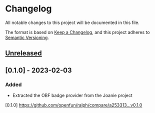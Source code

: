 # Changelog

All notable changes to this project will be documented in this file.

The format is based on [Keep a Changelog](https://keepachangelog.com/en/1.0.0/),
and this project adheres to [Semantic
Versioning](https://semver.org/spec/v2.0.0.html).

## [Unreleased]

## [0.1.0] - 2023-02-03

### Added

- Extracted the OBF badge provider from the Joanie project

[Unreleased]: https://github.com/openfun/open-badges-client/compare/v0.1.0...main
[0.1.0] https://github.com/openfun/ralph/compare/a253313...v0.1.0
